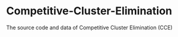 # Competitive-Cluster-Elimination
The source code and data of Competitive Cluster Elimination (CCE)
